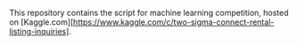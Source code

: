 This repository contains the script for machine learning competition, hosted on [Kaggle.com][https://www.kaggle.com/c/two-sigma-connect-rental-listing-inquiries].
